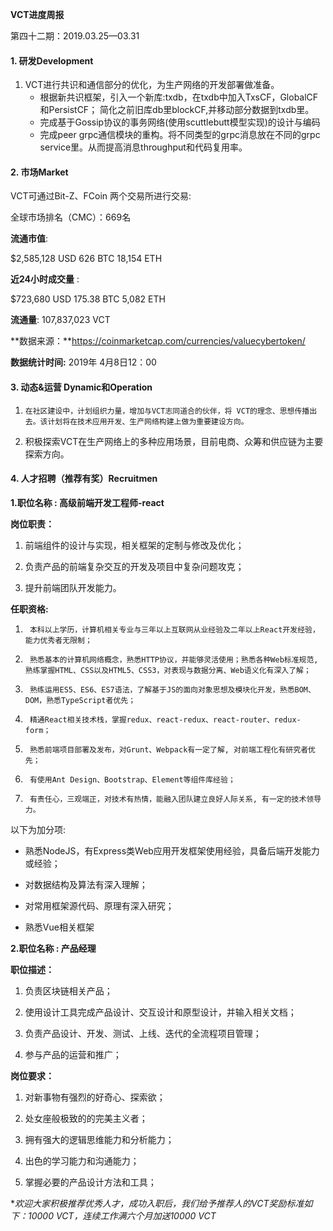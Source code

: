 **VCT进度周报**

第四十二期：2019.03.25—03.31

#### **1. 研发Development** 

1. VCT进行共识和通信部分的优化，为生产网络的开发部署做准备。
   * 根据新共识框架，引入一个新库:txdb，在txdb中加入TxsCF，GlobalCF和PersistCF； 简化之前旧库db里blockCF,并移动部分数据到txdb里。
   * 完成基于Gossip协议的事务网络(使用scuttlebutt模型实现)的设计与编码
   * 完成peer grpc通信模块的重构。将不同类型的grpc消息放在不同的grpc service里。从而提高消息throughput和代码复用率。

#### **2. 市场Market**

VCT可通过Bit-Z、FCoin 两个交易所进行交易: 

全球市场排名（CMC）：669名

**流通市值**:  

$2,585,128 USD 
626 BTC 
18,154 ETH

**近24小时成交量** : 

$723,680 USD 
175.38 BTC 
5,082 ETH

**流通量**: 107,837,023 VCT

**数据来源：**https://coinmarketcap.com/currencies/valuecybertoken/

**数据统计时间:** 2019年 4月8日12：00

#### **3. 动态&运营 Dynamic和Operation**

1.     在社区建设中，计划组织力量，增加与VCT志同道合的伙伴，将 VCT的理念、思想传播出去。该计划将在技术应用开发、生产网络构建上做为重要建设方向。
2.    积极探索VCT在生产网络上的多种应用场景，目前电商、众筹和供应链为主要探索方向。

#### **4. 人才招聘（推荐有奖）Recruitmen**

**1.职位名称 : 高级前端开发工程师-react**

**岗位职责：**

1. 前端组件的设计与实现，相关框架的定制与修改及优化；

2. 负责产品的前端复杂交互的开发及项目中复杂问题攻克；

3. 提升前端团队开发能力。

**任职资格:**

1.      本科以上学历，计算机相关专业与三年以上互联网从业经验及二年以上React开发经验，能力优秀者无限制；

2.      熟悉基本的计算机网络概念，熟悉HTTP协议，并能够灵活使用；熟悉各种Web标准规范, 熟练掌握HTML、CSS以及HTML5、CSS3，对表现与数据分离、Web语义化有深入了解；

3.      熟练运用ES5、ES6、ES7语法，了解基于JS的面向对象思想及模块化开发，熟悉BOM、DOM，熟悉TypeScript者优先；

4.      精通React相关技术栈，掌握redux、react-redux、react-router、redux-form；

5.      熟悉前端项目部署及发布，对Grunt、Webpack有一定了解, 对前端工程化有研究者优先；

6.      有使用Ant Design、Bootstrap、Element等组件库经验；

7.      有责任心，三观端正，对技术有热情，能融入团队建立良好人际关系, 有一定的技术领导力。

以下为加分项:

- 熟悉NodeJS，有Express类Web应用开发框架使用经验，具备后端开发能力或经验；

- 对数据结构及算法有深入理解；

- 对常用框架源代码、原理有深入研究；

- 熟悉Vue相关框架

 

**2.职位名称 : 产品经理**

**职位描述：**

1. 负责区块链相关产品；

2. 使用设计工具完成产品设计、交互设计和原型设计，并输入相关文档；

3. 负责产品设计、开发、测试、上线、迭代的全流程项目管理；

4. 参与产品的运营和推广；

**岗位要求：**

1. 对新事物有强烈的好奇心、探索欲；

2. 处女座般极致的的完美主义者；

3. 拥有强大的逻辑思维能力和分析能力；

4. 出色的学习能力和沟通能力；

5. 掌握必要的产品设计方法和工具；

**欢迎大家积极推荐优秀人才，成功入职后，我们给予推荐人的VCT奖励标准如下：*10000 VCT，连续工作满六个月加送10000 VCT**